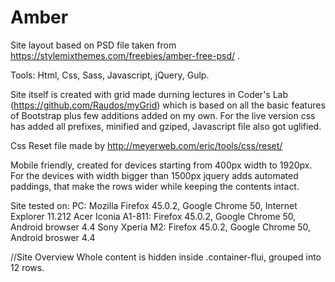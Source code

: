 # Amber
Site layout based on PSD file taken from https://stylemixthemes.com/freebies/amber-free-psd/ .

Tools: Html, Css, Sass, Javascript, jQuery, Gulp.

Site itself is created with grid made durning lectures in Coder's Lab (https://github.com/Raudos/myGrid) which is based
on all the basic features of Bootstrap plus few additions added on my own. For the live version css has added all prefixes,
minified and gziped, Javascript file also got uglified.

Css Reset file made by http://meyerweb.com/eric/tools/css/reset/

Mobile friendly, created for devices starting from 400px width to 1920px. For the devices
with width bigger than 1500px jquery adds automated paddings, that make the rows wider while keeping the contents intact.

Site tested on:
PC: Mozilla Firefox 45.0.2, Google Chrome 50, Internet Explorer 11.212
Acer Iconia A1-811: Firefox 45.0.2, Google Chrome 50, Android browser 4.4
Sony Xperia M2: Firefox 45.0.2, Google Chrome 50, Android broswer 4.4

//Site Overview
Whole content is hidden inside .container-flui, grouped into 12 rows. 
